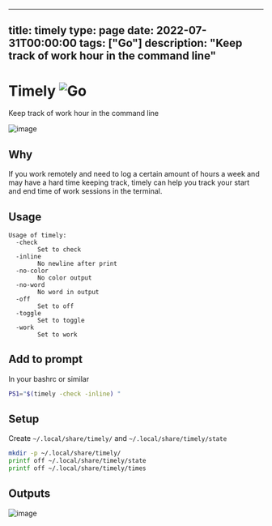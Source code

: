 
---
title: timely
type: page
date: 2022-07-31T00:00:00
tags: ["Go"]
description: "Keep track of work hour in the command line"
---


# Timely ![Go](https://img.shields.io/github/actions/workflow/status/jakeroggenbuck/timely/go.yml?style=for-the-badge&branch=main)
Keep track of work hour in the command line

![image](https://user-images.githubusercontent.com/35516367/182043013-b1b2bf2d-9870-4a46-92d1-ae6e0eef6105.png)

## Why
If you work remotely and need to log a certain amount of hours a week and may have a hard time keeping track, timely can help you track your start and end time of work sessions in the terminal.

## Usage
```
Usage of timely:
  -check
    	Set to check
  -inline
    	No newline after print
  -no-color
    	No color output
  -no-word
    	No word in output
  -off
    	Set to off
  -toggle
    	Set to toggle
  -work
    	Set to work
```

## Add to prompt
In your bashrc or similar
```sh
PS1="$(timely -check -inline) "
```

## Setup
Create `~/.local/share/timely/` and `~/.local/share/timely/state`

```sh
mkdir -p ~/.local/share/timely/
printf off ~/.local/share/timely/state
printf off ~/.local/share/timely/times
```

## Outputs
![image](https://user-images.githubusercontent.com/35516367/182044781-2f413181-f2de-466a-808e-53067b93a48b.png)

